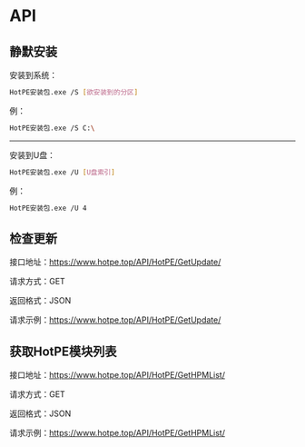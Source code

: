 # API
## 静默安装

安装到系统：

```bash
HotPE安装包.exe /S [欲安装到的分区]
```
例：
```bash
HotPE安装包.exe /S C:\
```
---
安装到U盘：

```bash
HotPE安装包.exe /U [U盘索引]
```
例：
```bash
HotPE安装包.exe /U 4
```
## 检查更新
接口地址：https://www.hotpe.top/API/HotPE/GetUpdate/

请求方式：GET

返回格式：JSON 

请求示例：https://www.hotpe.top/API/HotPE/GetUpdate/

## 获取HotPE模块列表
接口地址：https://www.hotpe.top/API/HotPE/GetHPMList/

请求方式：GET

返回格式：JSON 

请求示例：https://www.hotpe.top/API/HotPE/GetHPMList/
